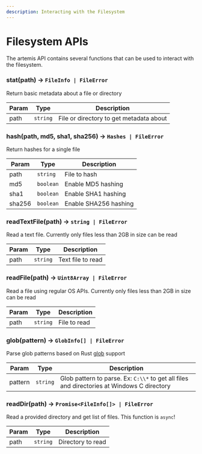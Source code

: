 ```yaml
---
description: Interacting with the Filesystem
---
```


# Filesystem APIs

The artemis API contains several functions that can be used to interact with the
filesystem.

### stat(path) -> `FileInfo | FileError`

Return basic metadata about a file or directory

| Param | Type     | Description                             |
| ----- | -------- | --------------------------------------- |
| path  | `string` | File or directory to get metadata about |

### hash(path, md5, sha1, sha256) -> `Hashes | FileError`

Return hashes for a single file

| Param  | Type      | Description           |
| ------ | --------- | --------------------- |
| path   | `string`  | File to hash          |
| md5    | `boolean` | Enable MD5 hashing    |
| sha1   | `boolean` | Enable SHA1 hashing   |
| sha256 | `boolean` | Enable SHA256 hashing |

### readTextFile(path) -> `string | FileError`

Read a text file. Currently only files less than 2GB in size can be read

| Param | Type     | Description       |
| ----- | -------- | ----------------- |
| path  | `string` | Text file to read |

### readFile(path) -> `Uint8Array | FileError`

Read a file using regular OS APIs. Currently only files less than 2GB in size
can be read

| Param | Type     | Description  |
| ----- | -------- | ------------ |
| path  | `string` | File to read |

### glob(pattern) -> `GlobInfo[] | FileError`

Parse glob patterns based on Rust [glob](https://docs.rs/glob/latest/glob/)
support

| Param   | Type     | Description                                                                                |
| ------- | -------- | ------------------------------------------------------------------------------------------ |
| pattern | `string` | Glob pattern to parse. Ex: `C:\\*` to get all files and directories at Windows C directory |

### readDir(path) -> `Promise<FileInfo[]> | FileError`

Read a provided directory and get list of files. This function is `async`!

| Param | Type     | Description       |
| ----- | -------- | ----------------- |
| path  | `string` | Directory to read |
